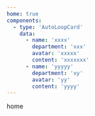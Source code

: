 ```yaml
---
home: true
components:
  - type: 'AutoLoopCard'
    data:
      - name: 'xxxx'
        department: 'xxx'
        avatar: 'xxxxx'
        content: 'xxxxxxx'
      - name: 'yyyyy'
        department: 'xy'
        avatar: 'yy'
        content: 'yyyy'
---
```

home
